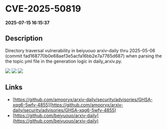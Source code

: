 # CVE-2025-50819

**2025-07-15 16:15:37**

## Description
Directory traversal vulnerability in beiyuouo arxiv-daily thru 2025-05-06 (commit fad168770b0e68aef3e5acfa16bb2e7a7765d687) when parsing the the topic.yml file in the generation logic in daily_arxiv.py.

![](https://img.shields.io/static/v1?label=Score&message=7.1&color=red)
![](https://img.shields.io/static/v1?label=Severity&message=HIGH&color=red)
![](https://img.shields.io/static/v1?label=CWE&message=Traversal&color=green)

## Links
- [https://github.com/amooryx/arxiv-daily/security/advisories/GHSA-xqg6-5wfv-4855](https://github.com/amooryx/arxiv-daily/security/advisories/GHSA-xqg6-5wfv-4855)
- [https://github.com/beiyuouo/arxiv-daily](https://github.com/beiyuouo/arxiv-daily)

